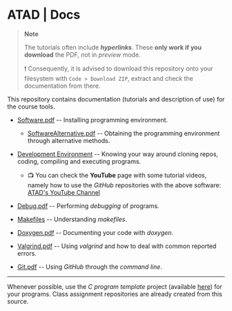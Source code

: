 # ATAD | Docs

> **Note**
>
> The tutorials often include ***hyperlinks***. These **only work if you download** the PDF, not in *preview* mode.
>
> :exclamation: Consequently, it is advised to download this repository onto your filesystem with `Code > Download ZIP`, extract and check the documentation from there.
>

This repository contains documentation (tutorials and description of use) for the course tools.

- [Software.pdf](Software.pdf) -- Installing programming environment.

  - [SoftwareAlternative.pdf](SoftwareAlternative.pdf) -- Obtaining the programming environment through alternative methods.

- [Development Environment](Environment.pdf) -- Knowing your way around cloning repos, coding, compiling and executing programs.

  - :tv: You can check the **YouTube** page with some tutorial videos, namely how to use the *GitHub* repositories with the above software: [ATAD's YouTube Channel](https://www.youtube.com/channel/UCm7ymdQlDgonaj7dVw0tfSw)
  
- [Debug.pdf](Debug.pdf) -- Performing *debugging* of programs.

- [Makefiles](Makefiles.pdf) -- Understanding *makefiles*.

- [Doxygen.pdf](Doxygen.pdf) -- Documenting your code with *doxygen*.

- [Valgrind.pdf](Valgrind.pdf) -- Using *valgrind* and how to deal with common reported errors.

- [Git.pdf](Git.pdf) -- Using *GitHub* through the *command line*.

---

Whenever possible, use the *C program template* project (available [here](https://github.com/estsetubal-atad/CProgram_Template)) for your programs. Class assignment repositories are already created from this source.
